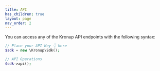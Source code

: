 ```yaml
---
title: API
has_children: true
layout: page
nav_order: 2
---
```


You can access any of the Kronup API endpoints with the following syntax:

```php
// Place your API Key 👇 here
$sdk = new \Kronup\Sdk();

// API Operations
$sdk->api();
```